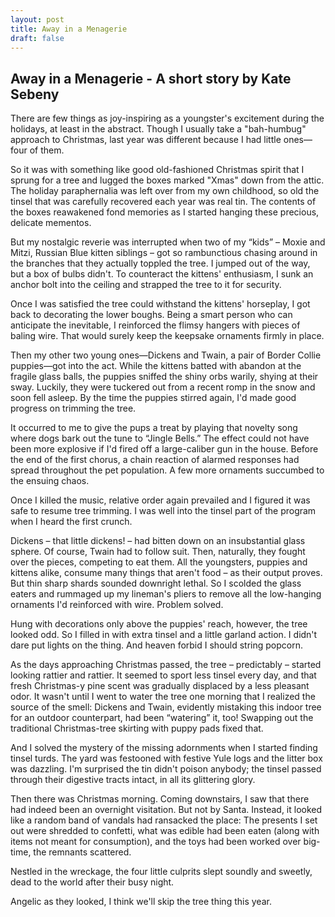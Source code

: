 ```yaml
---
layout: post
title: Away in a Menagerie
draft: false
---
```


## Away in a Menagerie - A short story by Kate Sebeny

There are few things as joy-inspiring as a youngster's excitement during the holidays, at least in the abstract. Though I usually take a "bah-humbug" approach to Christmas, last year was different because I had little ones—four of them.

So it was with something like good old-fashioned Christmas spirit that I sprung for a tree and lugged the boxes marked "Xmas" down from the attic. The holiday paraphernalia was left over from my own childhood, so old the tinsel that was carefully recovered each year was real tin. The contents of the boxes reawakened fond memories as I started hanging these precious, delicate mementos.

But my nostalgic reverie was interrupted when two of my “kids” – Moxie and Mitzi, Russian Blue kitten siblings – got so rambunctious chasing around in the branches that they actually toppled the tree. I jumped out of the way, but a box of bulbs didn't. To counteract the kittens' enthusiasm, I sunk an anchor bolt into the ceiling and strapped the tree to it for security.

Once I was satisfied the tree could withstand the kittens' horseplay, I got back to decorating the lower boughs. Being a smart person who can anticipate the inevitable, I reinforced the flimsy hangers with pieces of baling wire. That would surely keep the keepsake ornaments firmly in place.

Then my other two young ones—Dickens and Twain, a pair of Border Collie puppies—got into the act. While the kittens batted with abandon at the fragile glass balls, the puppies sniffed the shiny orbs warily, shying at their sway. Luckily, they were tuckered out from a recent romp in the snow and soon fell asleep. By the time the puppies stirred again, I'd made good progress on trimming the tree.

It occurred to me to give the pups a treat by playing that novelty song where dogs bark out the tune to “Jingle Bells.” The effect could not have been more explosive if I'd fired off a large-caliber gun in the house. Before the end of the first chorus, a chain reaction of alarmed responses had spread throughout the pet population. A few more ornaments succumbed to the ensuing chaos.

Once I killed the music, relative order again prevailed and I figured it was safe to resume tree trimming. I was well into the tinsel part of the program when I heard the first crunch.

Dickens – that little dickens! – had bitten down on an insubstantial glass sphere. Of course, Twain had to follow suit. Then, naturally, they fought over the pieces, competing to eat them. All the youngsters, puppies and kittens alike, consume many things that aren't food – as their output proves. But thin sharp shards sounded downright lethal. So I scolded the glass eaters and rummaged up my lineman's pliers to remove all the low-hanging ornaments I'd reinforced with wire. Problem solved.

Hung with decorations only above the puppies' reach, however, the tree looked odd. So I filled in with extra tinsel and a little garland action. I didn't dare put lights on the thing. And heaven forbid I should string popcorn.

As the days approaching Christmas passed, the tree – predictably – started looking rattier and rattier. It seemed to sport less tinsel every day, and that fresh Christmas-y pine scent was gradually displaced by a less pleasant odor. It wasn't until I went to water the tree one morning that I realized the source of the smell: Dickens and Twain, evidently mistaking this indoor tree for an outdoor counterpart, had been “watering” it, too! Swapping out the traditional Christmas-tree skirting with puppy pads fixed that.

And I solved the mystery of the missing adornments when I started finding tinsel turds. The yard was festooned with festive Yule logs and the litter box was dazzling. I'm surprised the tin didn't poison anybody; the tinsel passed through their digestive tracts intact, in all its glittering glory.

Then there was Christmas morning. Coming downstairs, I saw that there had indeed been an overnight visitation. But not by Santa. Instead, it looked like a random band of vandals had ransacked the place: The presents I set out were shredded to confetti, what was edible had been eaten (along with items not meant for consumption), and the toys had been worked over big-time, the remnants scattered.

Nestled in the wreckage, the four little culprits slept soundly and sweetly, dead to the world after their busy night.

Angelic as they looked, I think we'll skip the tree thing this year.
